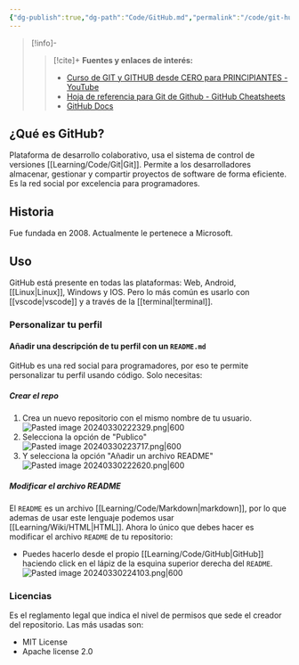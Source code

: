 ```yaml
---
{"dg-publish":true,"dg-path":"Code/GitHub.md","permalink":"/code/git-hub/","created":"2024-03-29T19:03","updated":"2024-03-30T22:30"}
---
```



> [!info]-
>> [!cite]+ **Fuentes y enlaces de interés:**
>> - [Curso de GIT y GITHUB desde CERO para PRINCIPIANTES - YouTube](https://youtube.com/watch?v=3GymExBkKjE)
>> - [Hoja de referencia para Git de Github - GitHub Cheatsheets](https://training.github.com/downloads/es_ES/github-git-cheat-sheet/)
>> - [GitHub Docs](https://docs.github.com/es)

## ¿Qué es GitHub?
Plataforma de desarrollo colaborativo, usa el sistema de control de versiones [[Learning/Code/Git\|Git]]. Permite a los desarrolladores almacenar, gestionar y compartir proyectos de software de forma eficiente. Es la red social por excelencia para programadores.

## Historia
Fue fundada en 2008. Actualmente le pertenece a Microsoft.

## Uso
GitHub está presente en todas las plataformas: Web, Android, [[Linux\|Linux]], Windows y IOS. Pero lo más común es usarlo con [[vscode\|vscode]] y a través de la [[terminal\|terminal]].

### Personalizar tu perfil
#### Añadir una descripción de tu perfil con un `README.md`
GitHub es una red social para programadores, por eso te permite personalizar tu perfil usando código. Solo necesitas:
##### Crear el repo
1. Crea un nuevo repositorio con el mismo nombre de tu usuario.
   ![Pasted image 20240330222329.png|600](/img/user/Engine/Attachments/Pasted%20image%2020240330222329.png)
2. Selecciona la opción de "Publico"
   ![Pasted image 20240330223717.png|600](/img/user/Engine/Attachments/Pasted%20image%2020240330223717.png)
1. Y selecciona la opción "Añadir un archivo README"
   ![Pasted image 20240330222620.png|600](/img/user/Engine/Attachments/Pasted%20image%2020240330222620.png)

##### Modificar el archivo README
El `README` es un archivo [[Learning/Code/Markdown\|markdown]], por lo que ademas de usar este lenguaje podemos usar [[Learning/Wiki/HTML\|HTML]]. Ahora lo único que debes hacer es modificar el archivo `README` de tu repositorio:

- Puedes hacerlo desde el propio [[Learning/Code/GitHub\|GitHub]] haciendo click en el lápiz de la esquina superior derecha del `README`.
   ![Pasted image 20240330224103.png|600](/img/user/Engine/Attachments/Pasted%20image%2020240330224103.png)




### Licencias
Es el reglamento legal que indica el nivel de permisos que sede el creador del repositorio. Las más usadas son:
- MIT License
- Apache license 2.0


